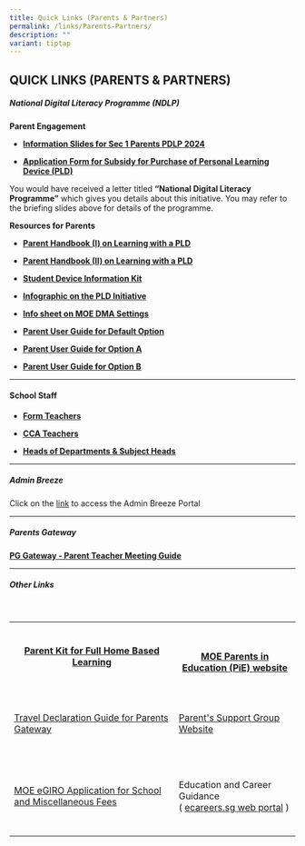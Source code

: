```yaml
---
title: Quick Links (Parents & Partners)
permalink: /links/Parents-Partners/
description: ""
variant: tiptap
---
```

<h2>QUICK LINKS (PARENTS &amp; PARTNERS)</h2>
<h5>National Digital Literacy Programme (NDLP)</h5>
<p><strong>Parent Engagement</strong>
</p>
<ul>
<li>
<p><strong><a href="/files/Links/Parents/Information_Slides_for_Sec_1_Parents_PDLP_2024.pdf" rel="noopener noreferrer nofollow" target="_blank">Information Slides for Sec 1 Parents PDLP 2024</a></strong>
</p>
</li>
<li>
<p><strong><a href="/files/Links/Parents/Application%20for%20Subsidy%20for%20Purchase%20of%20PLD.pdf" rel="noopener noreferrer nofollow" target="_blank">Application Form for Subsidy for Purchase of Personal Learning Device (PLD)</a></strong>
</p>
</li>
</ul>
<p>You would have received a letter titled&nbsp;<strong>“National Digital Literacy Programme”</strong>&nbsp;which
gives you details about this initiative. You may refer to the briefing
slides above for details of the programme.</p>
<p><strong>Resources for Parents</strong>
</p>
<ul>
<li>
<p><strong><a href="/files/Links/Parents/Parent_Handbook__I_.pdf" rel="noopener noreferrer nofollow" target="_blank">Parent Handbook (I) on Learning with a PLD</a></strong>
</p>
</li>
<li>
<p><strong><a href="/files/Links/Parents/Parent_Handbook__II_.pdf" rel="noopener noreferrer nofollow" target="_blank">Parent Handbook (II) on Learning with a PLD</a></strong>
</p>
</li>
<li>
<p><strong><a href="/files/Links/Parents/Student%20Device%20Information%20Kit.pdf" rel="noopener noreferrer nofollow" target="_blank">Student Device Information Kit</a></strong>
</p>
</li>
<li>
<p><strong><a href="/files/Links/Parents/Infographic_on_the_PLD_Initiative.pdf" rel="noopener noreferrer nofollow" target="_blank">Infographic on the PLD Initiative</a></strong>
</p>
</li>
<li>
<p><strong><a href="/files/Links/Parents/Infosheet_on_MOE_DMA_Settings.pdf" rel="noopener noreferrer nofollow" target="_blank">Info sheet on MOE DMA Settings</a></strong>
</p>
</li>
<li>
<p><strong><a href="/files/Links/Parents/Parent_User_Guide_for_Default_Option.pdf" rel="noopener noreferrer nofollow" target="_blank">Parent User Guide for Default Option</a></strong>
</p>
</li>
<li>
<p><strong><a href="/files/Links/Parents/Parent_User_Guide_for_Option_A.pdf" rel="noopener noreferrer nofollow" target="_blank">Parent User Guide for Option A</a></strong>
</p>
</li>
<li>
<p><strong><a href="/files/Links/Parents/Parent_User_Guide_for_Option_B.pdf" rel="noopener noreferrer nofollow" target="_blank">Parent User Guide for Option B</a></strong>
</p>
</li>
</ul>
<hr>
<h4>School Staff</h4>
<ul data-tight="true" class="tight">
<li>
<p><strong><a href="https://stgabrielssec.moe.edu.sg/people/form-teachers/" rel="noopener noreferrer nofollow" target="_blank">Form Teachers</a></strong>
</p>
</li>
<li>
<p><strong><a href="https://stgabrielssec.moe.edu.sg/people/form-teachers/cca-teachers/" rel="noopener noreferrer nofollow" target="_blank">CCA&nbsp;Teachers</a></strong>
</p>
</li>
<li>
<p><strong><a href="https://stgabrielssec.moe.edu.sg/people/school-executive-committee/" rel="noopener noreferrer nofollow" target="_blank">Heads of Departments &amp; Subject Heads</a></strong>
</p>
</li>
</ul>
<hr>
<h5>Admin Breeze</h5>
<p>Click on the <a href="https://stgabrielssec.adminbreeze.com/" rel="noopener noreferrer nofollow" target="_blank">link</a> to
access the Admin Breeze Portal</p>
<hr>
<h5>Parents Gateway</h5>
<p><strong><a href="/files/Links/Parents/PG%20Meetings%20-%20User%20Guide%20for%20Parents%20-%20Aug%202020.pdf" rel="noopener noreferrer nofollow" target="_blank">PG Gateway - Parent Teacher Meeting Guide</a></strong>
</p>
<hr>
<h5>Other Links</h5>
<p>
<br>
</p>
<table style="minWidth: 50px">
<colgroup>
<col>
<col>
</colgroup>
<tbody>
<tr>
<th rowspan="1" colspan="1">
<p><a href="https://drive.google.com/file/d/1WJXC8t6IwsXX33rZkcta7GnOXi6eDDhk/view?usp=sharing" rel="noopener noreferrer nofollow" target="_blank"><br>Parent Kit for Full Home Based Learning</a>
<br>
<br>
</p>
</th>
<th rowspan="1" colspan="1">
<p><a href="https://www.schoolbag.sg/" rel="noopener noreferrer nofollow" target="_blank"><br>MOE Parents in Education (PiE) website</a>
<br>
</p>
</th>
</tr>
<tr>
<td rowspan="1" colspan="1">
<p><a href="https://drive.google.com/file/d/1W0wS5sZJSDlojssbMOsuI_nPybOxJ2Zz/view?usp=sharing" rel="noopener noreferrer nofollow" target="_blank"><br>Travel Declaration Guide for Parents Gateway</a>
<br>
<br>
</p>
</td>
<td rowspan="1" colspan="1">
<p><a href="https://sites.google.com/site/psgsgss/" rel="noopener noreferrer nofollow" target="_blank"><br>Parent's Support Group Website</a>
<br>
<br>
</p>
</td>
</tr>
<tr>
<td rowspan="1" colspan="1">
<p><a href="https://www.moe.gov.sg/financial-matters/fees/egiro" rel="noopener noreferrer nofollow" target="_blank"><br>MOE eGIRO Application for School and Miscellaneous Fees<br><br></a>
</p>
</td>
<td rowspan="1" colspan="1">
<p>
<br>Education and Career Guidance
<br>( <a href="https://www.myskillsfuture.gov.sg/content/student/en/secondary.html" rel="noopener noreferrer nofollow" target="_blank">ecareers.sg web portal</a> )
<br>
<br>
</p>
</td>
</tr>
</tbody>
</table>
<p></p>